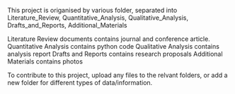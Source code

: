 This project is origanised by various folder, separated into Literature_Review, Quantitative_Analysis, Qualitative_Analysis, Drafts_and_Reports, Additional_Materials

Literature Review documents contains journal and conference article.
Quantitative Analysis contains python code
Qualitative Analysis contains analysis report
Drafts and Reports contains research proposals
Additional Materials contains photos

To contribute to this project, upload any files to the relvant folders, or add a new folder for different types of data/information.
